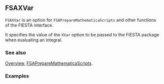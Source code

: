 ## FSAXVar

`FSAXVar` is an option for `FSAPrepareMathematicaScripts` and other functions of the FIESTA interface.

It specifies the value of the `XVar` option to be passed to the FIESTA package when evaluating an integral.

### See also

[Overview](Extra/FeynHelpers.md), [FSAPrepareMathematicaScripts](FSAPrepareMathematicaScripts.md).

### Examples